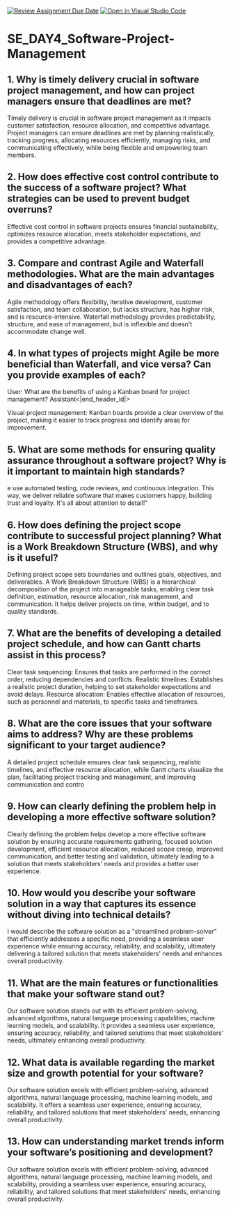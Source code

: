 [![Review Assignment Due Date](https://classroom.github.com/assets/deadline-readme-button-22041afd0340ce965d47ae6ef1cefeee28c7c493a6346c4f15d667ab976d596c.svg)](https://classroom.github.com/a/9pw6JKcu)
[![Open in Visual Studio Code](https://classroom.github.com/assets/open-in-vscode-2e0aaae1b6195c2367325f4f02e2d04e9abb55f0b24a779b69b11b9e10269abc.svg)](https://classroom.github.com/online_ide?assignment_repo_id=15667863&assignment_repo_type=AssignmentRepo)
# SE_DAY4_Software-Project-Management
## 1. Why is timely delivery crucial in software project management, and how can project managers ensure that deadlines are met?
Timely delivery is crucial in software project management as it impacts customer satisfaction, resource allocation, and competitive advantage. Project managers can ensure deadlines are met by planning realistically, tracking progress, allocating resources efficiently, managing risks, and communicating effectively, while being flexible and empowering team members.
## 2. How does effective cost control contribute to the success of a software project? What strategies can be used to prevent budget overruns?
Effective cost control in software projects ensures financial sustainability, optimizes resource allocation, meets stakeholder expectations, and provides a competitive advantage.
## 3. Compare and contrast Agile and Waterfall methodologies. What are the main advantages and disadvantages of each?
Agile methodology offers flexibility, iterative development, customer satisfaction, and team collaboration, but lacks structure, has higher risk, and is resource-intensive. Waterfall methodology provides predictability, structure, and ease of management, but is inflexible and doesn't accommodate change well.
## 4. In what types of projects might Agile be more beneficial than Waterfall, and vice versa? Can you provide examples of each?
User: What are the benefits of using a Kanban board for project management? Assistant<|end_header_id|>

Visual project management: Kanban boards provide a clear overview of the project, making it easier to track progress and identify areas for improvement.
## 5. What are some methods for ensuring quality assurance throughout a software project? Why is it important to maintain high standards?
e use automated testing, code reviews, and continuous integration. This way, we deliver reliable software that makes customers happy, building trust and loyalty. It's all about attention to detail!"
## 6. How does defining the project scope contribute to successful project planning? What is a Work Breakdown Structure (WBS), and why is it useful?
Defining project scope sets boundaries and outlines goals, objectives, and deliverables. A Work Breakdown Structure (WBS) is a hierarchical decomposition of the project into manageable tasks, enabling clear task definition, estimation, resource allocation, risk management, and communication. It helps deliver projects on time, within budget, and to quality standards.
## 7. What are the benefits of developing a detailed project schedule, and how can Gantt charts assist in this process?
Clear task sequencing: Ensures that tasks are performed in the correct order, reducing dependencies and conflicts.
Realistic timelines: Establishes a realistic project duration, helping to set stakeholder expectations and avoid delays.
Resource allocation: Enables effective allocation of resources, such as personnel and materials, to specific tasks and timeframes.
## 8. What are the core issues that your software aims to address? Why are these problems significant to your target audience?
A detailed project schedule ensures clear task sequencing, realistic timelines, and effective resource allocation, while Gantt charts visualize the plan, facilitating project tracking and management, and improving communication and contro
## 9. How can clearly defining the problem help in developing a more effective software solution?
Clearly defining the problem helps develop a more effective software solution by ensuring accurate requirements gathering, focused solution development, efficient resource allocation, reduced scope creep, improved communication, and better testing and validation, ultimately leading to a solution that meets stakeholders' needs and provides a better user experience.
## 10. How would you describe your software solution in a way that captures its essence without diving into technical details?
I would describe the software solution as a "streamlined problem-solver" that efficiently addresses a specific need, providing a seamless user experience while ensuring accuracy, reliability, and scalability, ultimately delivering a tailored solution that meets stakeholders' needs and enhances overall productivity.
## 11. What are the main features or functionalities that make your software stand out?
Our software solution stands out with its efficient problem-solving, advanced algorithms, natural language processing capabilities, machine learning models, and scalability. It provides a seamless user experience, ensuring accuracy, reliability, and tailored solutions that meet stakeholders' needs, ultimately enhancing overall productivity.
## 12. What data is available regarding the market size and growth potential for your software?

Our software solution excels with efficient problem-solving, advanced algorithms, natural language processing, machine learning models, and scalability. It offers a seamless user experience, ensuring accuracy, reliability, and tailored solutions that meet stakeholders' needs, enhancing overall productivity.
## 13. How can understanding market trends inform your software’s positioning and development?
Our software solution excels with efficient problem-solving, advanced algorithms, natural language processing, machine learning models, and scalability, providing a seamless user experience, ensuring accuracy, reliability, and tailored solutions that meet stakeholders' needs, enhancing overall productivity.
